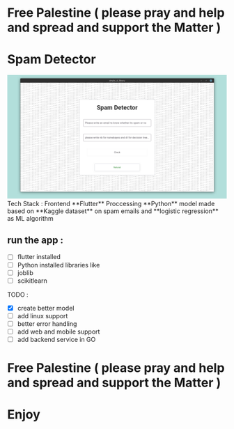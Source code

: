 # Free Palestine ( please pray and help and spread and support the Matter ) 
# Spam Detector
<img src="https://github.com/txorav/spam_detector/blob/main/screenshot.png">
Tech Stack : 
Frontend **Flutter** 
Proccessing **Python**
model made based on **Kaggle dataset** on spam emails
and **logistic regression** as ML algorithm

## run the app :  
- [ ] flutter installed 
- [ ] Python installed 
libraries like 
- [ ] joblib
- [ ] scikitlearn

TODO : 
- [x] create better model
- [ ] add linux support
- [ ] better error handling
- [ ] add web and mobile support
- [ ] add backend service in GO

# Free Palestine ( please pray and help and spread and support the Matter ) 
# Enjoy
